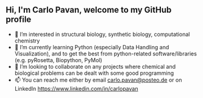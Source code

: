 ## Hi, I'm Carlo Pavan, welcome to my GitHub profile

- 👀 I’m interested in structural biology, synthetic biology, computational chemistry
- 🌱 I’m currently learning Python (especially Data Handling and Visualization), and to get the best from python-related software/libraries (e.g. pyRosetta, Biopython, PyMol)
- 💞️ I’m looking to collaborate on any projects where chemical and biological problems can be dealt with some good programming  
- 📫 You can reach me either by email carlo.pavan@posteo.de or on LinkedIn https://www.linkedin.com/in/carlopavan


<!---
carlopavanphd/carlopavanphd is a ✨ special ✨ repository because its `README.md` (this file) appears on your GitHub profile.
You can click the Preview link to take a look at your changes.
--->
